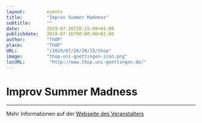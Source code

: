 ```yaml
---
layout:        events
title:         "Improv Summer Madness"
subtitle:      ""
date:          2019-07-26T20:15:00+01:00
publishdate:   2019-07-16T00:00:00+01:00
author:        "ThOP"
place:         "ThOP"
URL:           "/2019/07/26/20/15/thop"
image:         "thop-uni-goettingen-icon.png"
locURL:         "http://www.thop.uni-goettingen.de/"
---
```


Improv Summer Madness
===========


-----------



Mehr Informationen auf der [Webseite des Veranstalters](http://www.thop.uni-goettingen.de/)
